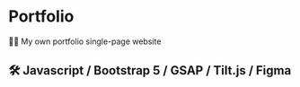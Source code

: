 # Portfolio 

👩‍💻 My own portfolio single-page website


## 🛠 Javascript / Bootstrap 5 / GSAP / Tilt.js / Figma 

